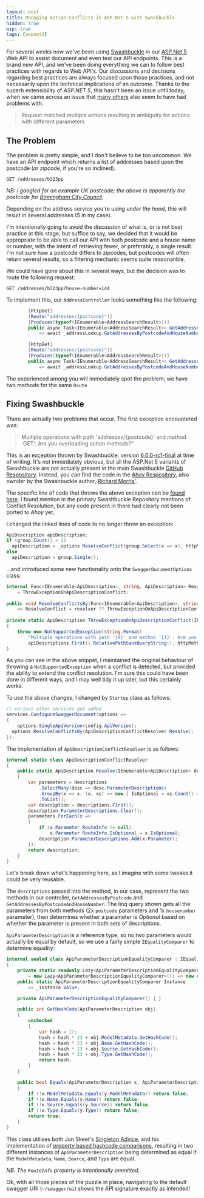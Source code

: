 ```yaml
---
layout: post
title: Managing Action Conflicts in ASP.Net 5 with Swashbuckle
hidden: true
wip: true
tags: [aspnet5]
---
```


For several weeks now we've been using [Swashbuckle](github.com/domaindrivendev/swashbuckle) in our [ASP.Net 5](https://get.asp.net/) Web API to assist document and even test our API endpoints. This is a brand new API, and we've been doing everything we can to follow best practices with regards to Web API's. Our discussions and decisions regarding best practices are always focused upon those practices, and not necessarily upon the technical implications of an outcome. Thanks to the superb extensibility of *ASP.NET 5*, this hasn't been an issue until today, when we came across an issue that [many others](https://github.com/domaindrivendev/Swashbuckle/issues/142) also seem to have had problems with.

> Request matched multiple actions resulting in ambiguity for actions with different parameters

## The Problem

The problem is pretty simple, and I don't believe to be too uncommon. We have an API endpoint which returns a list of addresses based upon the postcode (or zipcode, if you're so inclined).

`GET /addresses/b323pp`

*NB: I googled for an example UK postcode; the above is apparently the postcode for [Birmingham City Council](https://mapit.mysociety.org/area/2514/example_postcode.html).*

Depending on the address service you're using *under the hood*, this will result in several addresses (5 in my case).

I'm intentionally going to avoid the discussion of what is, or is not best practice at this stage, but suffice to say, we decided that it would be appropriate to be able to call our API with both postcode and a house name or number, with the intent of retrieving fewer, or preferably, a single result. I'm not sure how a postcode differs to zipcodes, but postcodes will often return several results, so a filtering mechanic seems quite reasonanble.

We could have gone about this in several ways, but the decision was to route the following request:

`GET /addresses/b323pp?house-number=144`

To implement this, our `AddressController` looks something like the following:

```c#
		[HttpGet]
		[Route("addresses/{postcode}")]
		[Produces(typeof(IEnumerable<AddressSearchResult>))]
		public async Task<IEnumerable<AddressSearchResult>> GetAddressesByPostcode(string postcode)
			=> await _addressLookup.GetAddressesByPostcodeAndHouseNumber(postcode, string.Empty);

		[HttpGet]
		[Route("addresses/{postcode}")]
		[Produces(typeof(IEnumerable<AddressSearchResult>))]
		public async Task<IEnumerable<AddressSearchResult>> GetAddressesByPostcodeAndHouseNumber(string postcode, [FromQuery(Name ="house-number")]string houseNumber)
			=> await _addressLookup.GetAddressesByPostcodeAndHouseNumber(postcode, houseNumber);
```

The experienced among you will immediately spot the problem; we have two methods for the same `Route`.

## Fixing Swashbuckle

There are actually two problems that occur. The first exception encountered was:

> Multiple operations with path 'addresses/{postcode}' and method 'GET'. Are you overloading action methods?"

This is an exception thrown by Swashbuckle, version [6.0.0-rc1-final](http://www.nuget.org/packages/Swashbuckle/6.0.0-rc1-final) at time of writing. It's not immediately obvious, but all the ASP.Net 5 variants of Swashbuckle are not actually present in the main Swashbuckle [GitHub Respository](https://github.com/domaindrivendev/swashbuckle). Instead, you can find the code in the [Ahoy Respository](https://github.com/domaindrivendev/ahoy), also ownder by the Swashbuckle author, [Richard Morris'](https://twitter.com/domaindrivendev).

The specific line of code that throws the above exception can be [found here](https://github.com/domaindrivendev/Ahoy/blob/6.0.0-rc1-final/src/Swashbuckle.SwaggerGen/SwaggerGen/DefaultSwaggerProvider.cs#L93-L95). I found mention in the primary Swashbuckle Repository mentions of Conflict Resolution, but any code present in there had clearly not been ported to *Ahoy* yet.

I changed the linked lines of code to no longer throw an exception:

```c#
ApiDescription apiDescription;
if (group.Count() > 1)                    
  apiDescription = _options.ResolveConflict(group.Select(x => x), httpMethod);
else
  apiDescription = group.Single();
```

...and introduced some new functionality onto the `SwaggerDocumentOptions` class:

```c#
internal Func<IEnumerable<ApiDescription>, string, ApiDescription> ResolveConflict { get; private set; }
	= ThrowExceptionOnApiDescriptionConflict;
	
public void ResolveConflictsBy(Func<IEnumerable<ApiDescription>, string, ApiDescription> resolver)
	=> ResolveConflict = resolver ?? ThrowExceptionOnApiDescriptionConflict;
	
private static ApiDescription ThrowExceptionOnApiDescriptionConflict(IEnumerable<ApiDescription> apiDescriptions, string httpMethod)
{
	throw new NotSupportedException(string.Format(
		"Multiple operations with path '{0}' and method '{1}'. Are you overloading action methods?",
		apiDescriptions.First().RelativePathSansQueryString(), httpMethod));
}
```

As you can see in the above snippet, I maintained the original behaviour of throwing a `NotSupportedException` when a conflict is detected, but provided the ability to extend the conflict resolution. I'm sure this could have been done in different ways, and I may well tidy it up later, but this certainly works.

To use the above changes, I changed by `Startup` class as follows:

```c#
// various other services get added
services.ConfigureSwaggerDocument(options =>
{
	options.SingleApiVersion(config.ApiVersion);
  options.ResolveConflictsBy(ApiDescriptionConflictResolver.Resolve);
});
```

The implementation of `ApiDescriptionConflictResolver` is as follows:

```c#
internal static class ApiDescriptionConflictResolver
{
	public static ApiDescription Resolve(IEnumerable<ApiDescription> descriptions, string httpMethod)
	{
		var parameters = descriptions
			.SelectMany(desc => desc.ParameterDescriptions)
			.GroupBy(x => x, (x, xs) => new { IsOptional = xs.Count() == 1, Parameter = x }, ApiParameterDescriptionEqualityComparer.Instance)
			.ToList();
		var description = descriptions.First();
		description.ParameterDescriptions.Clear();
		parameters.ForEach(x =>
		{
			if (x.Parameter.RouteInfo != null)
				x.Parameter.RouteInfo.IsOptional = x.IsOptional;
			description.ParameterDescriptions.Add(x.Parameter);
		});
		return description;
	}
}
```

Let's break down what's happening here, as I imagine with some tweaks it could be very reusable.

The `descriptions` passed into the method, in our case, represent the two methods in our controller, `GetAddressesByPostcode` and `GetAddressesByPostcodeAndHouseNumber`. The linq query shown gets all the parameters from both methods (2x `postcode` parameters and 1x `housenumber` parameter), then determines whether a parameter is *Optional* based on whether the parameter is present in both sets of descriptions.

`ApiParameterDescription` is a reference type, so no two parameters would actually be equal by default, so we use a fairly simple `IEqualityComparer` to determine equality:

```c#
internal sealed class ApiParameterDescriptionEqualityComparer : IEqualityComparer<ApiParameterDescription>
{
	private static readonly Lazy<ApiParameterDescriptionEqualityComparer> _instance
		= new Lazy<ApiParameterDescriptionEqualityComparer>(() => new ApiParameterDescriptionEqualityComparer());
	public static ApiParameterDescriptionEqualityComparer Instance
		=> _instance.Value;

	private ApiParameterDescriptionEqualityComparer() { }

	public int GetHashCode(ApiParameterDescription obj)
	{
		unchecked
		{
			var hash = 17;
			hash = hash * 23 + obj.ModelMetadata.GetHashCode();
			hash = hash * 23 + obj.Name.GetHashCode();
			hash = hash * 23 + obj.Source.GetHashCode();
			hash = hash * 23 + obj.Type.GetHashCode();
			return hash;
		}
	}

	public bool Equals(ApiParameterDescription x, ApiParameterDescription y)
	{
		if (!x.ModelMetadata.Equals(y.ModelMetadata)) return false;
		if (!x.Name.Equals(y.Name)) return false;
		if (!x.Source.Equals(y.Source)) return false;
		if (!x.Type.Equals(y.Type)) return false;
		return true;
	}
}
```

This class utilises both Jon Skeet's [Singleton Advice](http://csharpindepth.com/Articles/General/Singleton.aspx), and his implementation of [property based hashcode comparisons](http://stackoverflow.com/a/263416/707618), resulting in two different instances of `ApiParameterDescription` being determined as equal if the `ModelMetadata`, `Name`, `Source`, and `Type` are equal.

*NB: The `RouteInfo` property is intentionally ommitted.*

Ok, with all those pieces of the puzzle in place, navigating to the default swagger URI (`~/swagger/ui`) shows the API signature exactly as intended!

